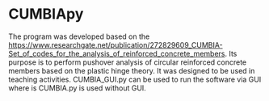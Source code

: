 # CUMBIApy
The program was developed based on the https://www.researchgate.net/publication/272829609_CUMBIA-Set_of_codes_for_the_analysis_of_reinforced_concrete_members. Its purpose is to perform pushover analysis of circular reinforced concrete members based on the plastic hinge theory. It was designed to be used in teaching activities. CUMBIA_GUI.py can be used to run the software via GUI where is CUMBIA.py is used without GUI.

